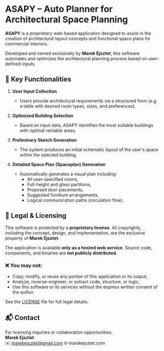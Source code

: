 # ASAPY – Auto Planner for Architectural Space Planning

**ASAPY** is a proprietary web-based application designed to assist in the creation of architectural layout concepts and functional space plans for commercial interiors.

Developed and owned exclusively by **Marek Ejsztet**, this software automates and optimizes the architectural planning process based on user-defined inputs.

## 🧠 Key Functionalities

1. **User Input Collection**  
   - Users provide architectural requirements via a structured form (e.g. a table with desired room types, sizes, and preferences).

2. **Optimized Building Selection**  
   - Based on input data, ASAPY identifies the most suitable buildings with optimal rentable areas.

3. **Preliminary Sketch Generation**  
   - The system produces an initial schematic layout of the user's space within the selected building.

4. **Detailed Space Plan (Spaceplan) Generation**  
   - Automatically generates a visual plan including:
     - All user-specified rooms,
     - Full-height and glass partitions,
     - Proposed door placements,
     - Suggested furniture arrangements,
     - Logical communication paths (circulation flow).

## 📎 Legal & Licensing

This software is protected by a **proprietary license**. All copyrights, including the concept, design, and implementation, are the exclusive property of **Marek Ejsztet**.

The application is available **only as a hosted web service**. Source code, components, and binaries are **not publicly distributed**.

### ❌ You may **not**:
- Copy, modify, or reuse any portion of this application or its output,
- Analyze, reverse-engineer, or extract code, structure, or logic,
- Use this software or its services without the express written consent of the author.

See the [LICENSE](./LICENSE.txt) file for full legal details.

## 📬 Contact

For licensing inquiries or collaboration opportunities:  
**Marek Ejsztet**  
✉️ marekejsztet@gmail.com 
🌐 marekejsztet.com

